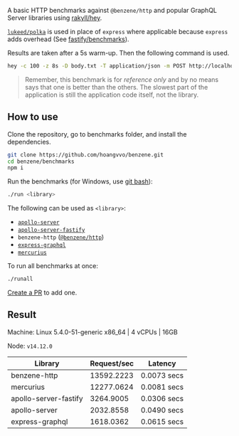 A basic HTTP benchmarks against `@benzene/http` and popular GraphQL Server libraries using [rakyll/hey](https://github.com/rakyll/hey).

[`lukeed/polka`](https://github.com/lukeed/polka) is used in place of `express` where applicable because `express` adds overhead (See [fastify/benchmarks](https://github.com/fastify/benchmarks)).

Results are taken after a 5s warm-up. Then the following command is used.

```bash
hey -c 100 -z 8s -D body.txt -T application/json -m POST http://localhost:4000/graphql
``` 

> Remember, this benchmark is for *reference only* and by no means says that one is better than the others. The slowest part of the application is still the application code itself, not the library.

## How to use

Clone the repository, go to benchmarks folder, and install the dependencies.

```bash
git clone https://github.com/hoangvvo/benzene.git
cd benzene/benchmarks
npm i
```

Run the benchmarks (for Windows, use [git bash](https://www.atlassian.com/git/tutorials/git-bash)):

```bash
./run <library>
```

The following can be used as `<library>`:

- [`apollo-server`](https://github.com/apollographql/apollo-server)
- [`apollo-server-fastify`](https://github.com/apollographql/apollo-server)
- `benzene-http` ([`@benzene/http`](https://github.com/hoangvvo/benzene/tree/main/packages/http))
- [`express-graphql`](https://github.com/graphql/express-graphql)
- [`mercurius`](https://github.com/mercurius-js/mercurius)

To run all benchmarks at once:

```bash
./runall
```

[Create a PR](https://github.com/hoangvvo/benzene/pulls) to add one.

## Result

Machine: Linux 5.4.0-51-generic x86_64 | 4 vCPUs | 16GB

Node: `v14.12.0`

| Library | Request/sec | Latency |
| --- | --- | --- |
| benzene-http | 13592.2223 | 0.0073 secs |
| mercurius | 12277.0624 | 0.0081 secs |
| apollo-server-fastify | 3264.9005 | 0.0306 secs |
| apollo-server | 2032.8558 | 0.0490 secs |
| express-graphql | 1618.0362 | 0.0615 secs |
